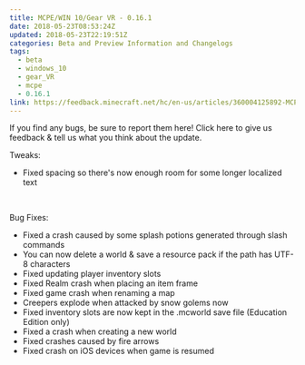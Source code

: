```yaml
---
title: MCPE/WIN 10/Gear VR - 0.16.1
date: 2018-05-23T08:53:24Z
updated: 2018-05-23T22:19:51Z
categories: Beta and Preview Information and Changelogs
tags:
  - beta
  - windows_10
  - gear_VR
  - mcpe
  - 0.16.1
link: https://feedback.minecraft.net/hc/en-us/articles/360004125892-MCPE-WIN-10-Gear-VR-0-16-1
---
```


If you find any bugs, be sure to report them here! Click here to give us feedback & tell us what you think about the update.  
  

Tweaks:

- Fixed spacing so there's now enough room for some longer localized text

 

Bug Fixes:

- Fixed a crash caused by some splash potions generated through slash commands
- You can now delete a world & save a resource pack if the path has UTF-8 characters
- Fixed updating player inventory slots
- Fixed Realm crash when placing an item frame
- Fixed game crash when renaming a map
- Creepers explode when attacked by snow golems now
- Fixed inventory slots are now kept in the .mcworld save file (Education Edition only)
- Fixed a crash when creating a new world
- Fixed crashes caused by fire arrows
- Fixed crash on iOS devices when game is resumed
